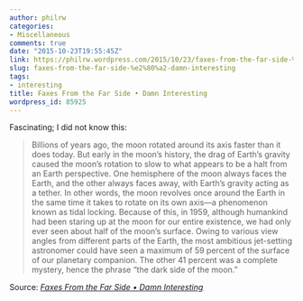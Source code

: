 ```yaml
---
author: philrw
categories:
- Miscellaneous
comments: true
date: "2015-10-23T19:55:45Z"
link: https://philrw.wordpress.com/2015/10/23/faxes-from-the-far-side-%e2%80%a2-damn-interesting/
slug: faxes-from-the-far-side-%e2%80%a2-damn-interesting
tags:
- interesting
title: Faxes From the Far Side • Damn Interesting
wordpress_id: 85925
---
```


Fascinating; I did not know this:

> Billions of years ago, the moon rotated around its axis faster than it does today. But early in the moon’s history, the drag of Earth’s gravity caused the moon’s rotation to slow to what appears to be a halt from an Earth perspective. One hemisphere of the moon always faces the Earth, and the other always faces away, with Earth’s gravity acting as a tether. In other words, the moon revolves once around the Earth in the same time it takes to rotate on its own axis—a phenomenon known as tidal locking. Because of this, in 1959, although humankind had been staring up at the moon for our entire existence, we had only ever seen about half of the moon’s surface. Owing to various view angles from different parts of the Earth, the most ambitious jet-setting astronomer could have seen a maximum of 59 percent of the surface of our planetary companion. The other 41 percent was a complete mystery, hence the phrase “the dark side of the moon.”


Source: _[Faxes From the Far Side • Damn Interesting](http://www.damninteresting.com/faxes-from-the-far-side/)_
